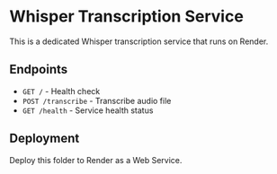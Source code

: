 # Whisper Transcription Service

This is a dedicated Whisper transcription service that runs on Render.

## Endpoints

- `GET /` - Health check
- `POST /transcribe` - Transcribe audio file
- `GET /health` - Service health status

## Deployment

Deploy this folder to Render as a Web Service.
